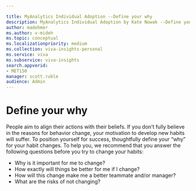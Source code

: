 ```yaml
---

title: MyAnalytics Individual Adoption --Define your why
description: MyAnalytics Individual Adoption by Kate Nowak --Define your why
author: madehmer
ms.author: v-mideh
ms.topic: conceptual
ms.localizationpriority: medium 
ms.collection: viva-insights-personal 
ms.service: viva 
ms.subservice: viva-insights 
search.appverid: 
- MET150 
manager: scott.ruble
audience: Admin
---
```


# Define your why

People aim to align their actions with their beliefs. If you don’t fully believe in the reasons for behavior change, your motivation to develop new habits will suffer. To position yourself for success, thoughtfully define your “why” for your habit changes. To help you, we recommend that you answer the following questions before you try to change your habits:

* Why is it important for me to change?
* How exactly will things be better for me if I change?
* How will this change make me a better teammate and/or manager?
* What are the risks of not changing?
